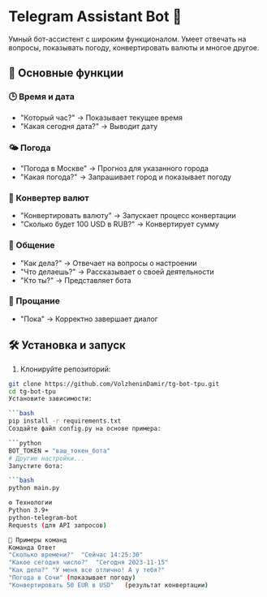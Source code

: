# Telegram Assistant Bot 🤖

Умный бот-ассистент с широким функционалом. Умеет отвечать на вопросы, показывать погоду, конвертировать валюты и многое другое.

## 🌟 Основные функции

### 🕒 Время и дата
- "Который час?" → Показывает текущее время
- "Какая сегодня дата?" → Выводит дату

### 🌤️ Погода
- "Погода в Москве" → Прогноз для указанного города
- "Какая погода?" → Запрашивает город и показывает погоду

### 💱 Конвертер валют
- "Конвертировать валюту" → Запускает процесс конвертации
- "Сколько будет 100 USD в RUB?" → Конвертирует сумму

### 💬 Общение
- "Как дела?" → Отвечает на вопросы о настроении
- "Что делаешь?" → Рассказывает о своей деятельности
- "Кто ты?" → Представляет бота

### 🏁 Прощание
- "Пока" → Корректно завершает диалог

## 🛠️ Установка и запуск

1. Клонируйте репозиторий:
```bash
git clone https://github.com/VolzheninDamir/tg-bot-tpu.git
cd tg-bot-tpu
Установите зависимости:

```bash
pip install -r requirements.txt
Создайте файл config.py на основе примера:

```python
BOT_TOKEN = "ваш_токен_бота"
# Другие настройки...
Запустите бота:

```bash
python main.py

⚙️ Технологии
Python 3.9+
python-telegram-bot
Requests (для API запросов)

📌 Примеры команд
Команда	Ответ
"Сколько времени?"	"Сейчас 14:25:30"
"Какое сегодня число?"	"Сегодня 2023-11-15"
"Как дела?"	"У меня все отлично! А у тебя?"
"Погода в Сочи"	(показывает погоду)
"Конвертировать 50 EUR в USD"	(результат конвертации)